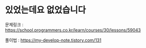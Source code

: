 # 있었는데요 없었습니다
문제링크 : https://school.programmers.co.kr/learn/courses/30/lessons/59043

풀이법 : https://my-develop-note.tistory.com/131
